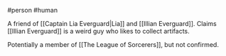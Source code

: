 #person #human 

A friend of [[Captain Lia Everguard|Lia]] and [[Illian Everguard]]. Claims [[Illian Everguard]] is a weird guy who likes to collect artifacts.

Potentially a member of [[The League of Sorcerers]], but not confirmed.
